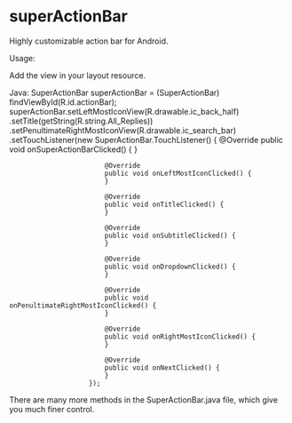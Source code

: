 # superActionBar

Highly customizable action bar for Android.

Usage:

Add the view in your layout resource.

<SuperActionBar
    android:id="@+id/actionBar"
    android:layout_width="match_parent"
    android:layout_height="48dp"/>
    
Java:
    SuperActionBar superActionBar = (SuperActionBar) findViewById(R.id.actionBar);                            
    superActionBar.setLeftMostIconView(R.drawable.ic_back_half)
                  .setTitle(getString(R.string.All_Replies))
                  .setPenultimateRightMostIconView(R.drawable.ic_search_bar)
                  .setTouchListener(new SuperActionBar.TouchListener() {
                            @Override
                            public void onSuperActionBarClicked() {
                            }

                            @Override
                            public void onLeftMostIconClicked() {
                            }

                            @Override
                            public void onTitleClicked() {
                            }

                            @Override
                            public void onSubtitleClicked() {
                            }

                            @Override
                            public void onDropdownClicked() {
                            }

                            @Override
                            public void onPenultimateRightMostIconClicked() {
                            }

                            @Override
                            public void onRightMostIconClicked() {
                            }

                            @Override
                            public void onNextClicked() {
                            }
                        });
                        
                        
 There are many more methods in the SuperActionBar.java file, which give you much finer control.                       
